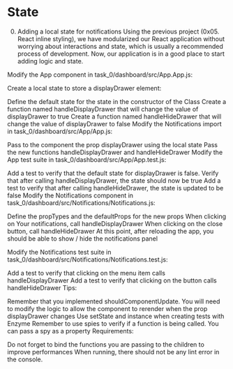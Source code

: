 # State
0. Adding a local state for notifications
Using the previous project (0x05. React inline styling), we have modularized our React application without worrying about interactions and state, which is usually a recommended process of development. Now, our application is in a good place to start adding logic and state.

Modify the App component in task_0/dashboard/src/App.App.js:

Create a local state to store a displayDrawer element:

Define the default state for the state in the constructor of the Class
Create a function named handleDisplayDrawer that will change the value of displayDrawer to true
Create a function named handleHideDrawer that will change the value of displayDrawer to false
Modify the Notifications import in task_0/dashboard/src/App/App.js:

Pass to the component the prop displayDrawer using the local state
Pass the new functions handleDisplayDrawer and handleHideDrawer
Modify the App test suite in task_0/dashboard/src/App/App.test.js:

Add a test to verify that the default state for displayDrawer is false. Verify that after calling handleDisplayDrawer, the state should now be true
Add a test to verify that after calling handleHideDrawer, the state is updated to be false
Modify the Notifications component in task_0/dashboard/src/Notifications/Notifications.js:

Define the propTypes and the defaultProps for the new props
When clicking on Your notifications, call handleDisplayDrawer
When clicking on the close button, call handleHideDrawer
At this point, after reloading the app, you should be able to show / hide the notifications panel

Modify the Notifications test suite in task_0/dashboard/src/Notifications/Notifications.test.js:

Add a test to verify that clicking on the menu item calls handleDisplayDrawer
Add a test to verify that clicking on the button calls handleHideDrawer
Tips:

Remember that you implemented shouldComponentUpdate. You will need to modify the logic to allow the component to rerender when the prop displayDrawer changes
Use setState and instance when creating tests with Enzyme
Remember to use spies to verify if a function is being called. You can pass a spy as a property
Requirements:

Do not forget to bind the functions you are passing to the children to improve performances
When running, there should not be any lint error in the console.
